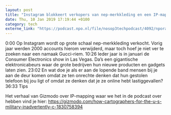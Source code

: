 ```yaml
---
layout: post
title: "Instagram blokkeert verkopers van nep-merkkleding en een IP-mapping horrorverhaal"
date: Thu, 10 Jan 2019 17:19:44 +0100
category: tech
externe_link: "https://podcast.npo.nl/file/nosop3techpodcast/4092/nporadio1_nosop3techpodcast_20190110_instagram-blokkeert-verkopers-van-nep-merkkleding-en-een-ip-mapping-horrorverhaal.mp3"
---
```


0:00 Op Instagram wordt op grote schaal nep-merkkleding verkocht. Vorig jaar werden 2000 accounts hierom verwijderd, maar toch hoef je niet ver te zoeken naar een namaak Gucci-riem.
10:26 Ieder jaar is in januari de Consumer Electronics show in Las Vegas. Da’s een gigantische elektronicabeurs waar de grote bedrijven hun nieuwe producten en gadgets laten zien.
23:02 En wat doe je als er aan de lopende band mensen bij je aan de deur komen omdat ze ten onrechte denken dat hun gestolen telefoon bij jou ligt of omdat ze  denken dat je ze online hebt lastiggevallen?
36:33 Tips

Het verhaal van Gizmodo over IP-mapping waar we het in de podcast over hebben vind je hier: https://gizmodo.com/how-cartographers-for-the-u-s-military-inadvertently-c-1830758394<img src="http://feeds.feedburner.com/~r/nosop3-tech-podcast/~4/y7bK7sVj3Bo" height="1" width="1" alt=""/>
